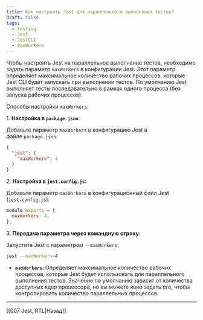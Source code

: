 ```yaml
---
title: Как настроить Jest для параллельного выполнения тестов?
draft: false
tags:
  - testing
  - Jest
  - JestCLI
  - maxWorkers
---
```

Чтобы настроить Jest на параллельное выполнение тестов, необходимо задать параметр `maxWorkers` в конфигурации Jest. Этот параметр определяет максимальное количество рабочих процессов, которые Jest CLI будет запускать при выполнении тестов. По умолчанию Jest выполняет тесты последовательно в рамках одного процесса (без запуска рабочих процессов).

Способы настройки `maxWorkers`:

1. **Настройка в `package.json`**:

Добавьте параметр `maxWorkers` в конфигурацию Jest в файле `package.json`:

```json
{
  "jest": {
    "maxWorkers": 4
  }
}
```

 2. **Настройка в `jest.config.js`**:

Добавьте параметр `maxWorkers` в конфигурационный файл Jest (`jest.config.js`):

```javascript
module.exports = {
  maxWorkers: 4,
};
```

3. **Передача параметра через командную строку**:

Запустите Jest с параметром `--maxWorkers`:
```bash
jest --maxWorkers=4
```

- **`maxWorkers`**: Определяет максимальное количество рабочих процессов, которые Jest будет использовать для параллельного выполнения тестов. Значение по умолчанию зависит от количества доступных ядер процессора, но вы можете явно задать его, чтобы контролировать количество параллельных процессов.

____

[[007 Jest, RTL|Назад]]